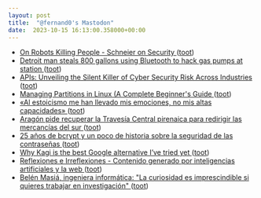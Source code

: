 ```yaml
---
layout: post
title:  "@fernand0's Mastodon"
date:  2023-10-15 16:13:00.358000+00:00
---
```

*  [On Robots Killing People - Schneier on Security ](https://www.schneier.com/blog/archives/2023/09/on-robots-killing-people.htm) ([toot](https://mastodon.social/@fernand0/111239913823138377))
*  [Detroit man steals 800 gallons using Bluetooth to hack gas pumps at station ](https://www.fox2detroit.com/news/detroit-man-steals-800-gallons-using-bluetooth-to-hack-gas-pumps-at-statio) ([toot](https://mastodon.social/@fernand0/111239641171531574))
*  [APIs: Unveiling the Silent Killer of Cyber Security Risk Across Industries ](https://thehackernews.com/2023/10/apis-unveiling-silent-killer-of-cyber.htm) ([toot](https://mastodon.social/@fernand0/111239420270379806))
*  [Managing Partitions in Linux (A Complete Beginner&#39;s Guide  ](https://sysxplore.com/a-biginners-guide-to-managing-partitions-in-linux/) ([toot](https://mastodon.social/@fernand0/111239291807397346))
*  [«Al estoicismo me han llevado mis emociones, no mis altas capacidades» ](https://www.larioja.com/culturas/estoicismo-llevado-emociones-altas-capacidades-20231002122234-nt.htm) ([toot](https://mastodon.social/@fernand0/111238982320518414))
*  [Aragón pide recuperar la Travesía Central pirenaica para redirigir las mercancías del sur ](https://www.vialibre-ffe.com/noticias.asp?not=4071) ([toot](https://mastodon.social/@fernand0/111238728727708910))
*  [25 años de bcrypt y un poco de historia sobre la seguridad de las contraseñas ](https://fernand0.github.io//hash-bcrypt) ([toot](https://mastodon.social/@fernand0/111238694350541971))
*  [Why Kagi is the best Google alternative I’ve tried yet ](https://www.theverge.com/23896415/kagi-search-google-meta-quest-3-chatgpt-macos-sonoma-installer-newslette) ([toot](https://mastodon.social/@fernand0/111238473075096416))
*  [
         Reflexiones e Irreflexiones - Contenido generado por inteligencias artificiales y la web
       ](http://fernand0.blogalia.com//historias/7875) ([toot](https://mastodon.social/@fernand0/111238469403811983))
*  [Belén Masiá, ingeniera informática: "La curiosidad es imprescindible si quieres trabajar en investigación" ](https://www.eldiario.es/aragon/belen-masia-ingeniera-informatica-curiosidad-imprescindible-si-quieres-trabajar-investigacion_128_10559102.htm) ([toot](https://mastodon.social/@fernand0/111238319116567012))
